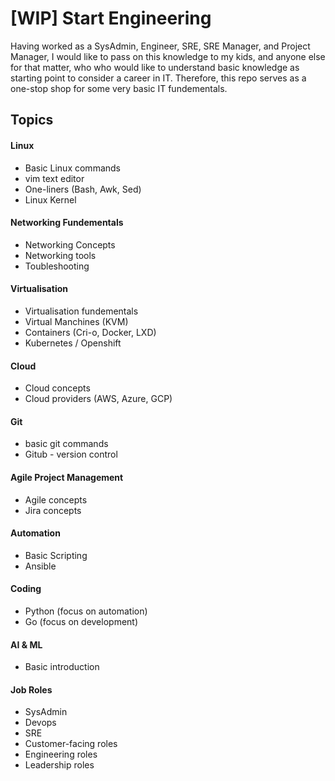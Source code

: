 # [WIP] Start Engineering
Having worked as a SysAdmin, Engineer, SRE, SRE Manager, and Project Manager, I would like to pass on this knowledge to my kids, and anyone else for that matter, who who would like to understand basic knowledge as starting point to consider a career in IT.  Therefore, this repo serves as a one-stop shop for some very basic IT fundementals.   

## Topics

#### Linux
- Basic Linux commands
- vim text editor
- One-liners (Bash, Awk, Sed)
- Linux Kernel

#### Networking Fundementals 
- Networking Concepts
- Networking tools
- Toubleshooting

#### Virtualisation
- Virtualisation fundementals
- Virtual Manchines (KVM)
- Containers (Cri-o, Docker, LXD)
- Kubernetes / Openshift

#### Cloud
- Cloud concepts
- Cloud providers (AWS, Azure, GCP)

#### Git 
- basic git commands
- Gitub - version control

#### Agile Project Management
- Agile concepts
- Jira concepts

#### Automation
- Basic Scripting
- Ansible

#### Coding
- Python (focus on automation)
- Go (focus on development)

#### AI & ML
- Basic introduction

#### Job Roles
- SysAdmin
- Devops
- SRE
- Customer-facing roles
- Engineering roles
- Leadership roles

